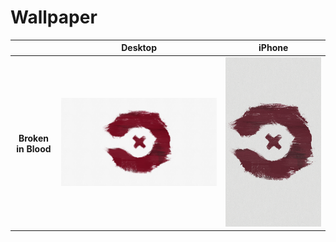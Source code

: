 Wallpaper
===

<table>
  <thead>
    <tr>
    <th></th>
    <th>Desktop</th>
    <th>iPhone</th>
    </tr>
  </thead>
  <tbody>
    <tr>
    <th>Broken in Blood</th>
    <td><img src="build/desktop/broken-in-blood.1.png" /></td>
    <td><img src="build/iphone/broken-in-blood.1.png" /></td>
    </tr>
  <tbody>
</table>

